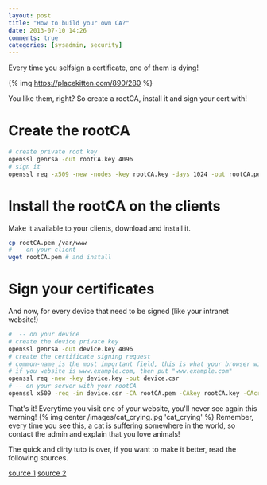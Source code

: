 ```yaml
---
layout: post
title: "How to build your own CA?"
date: 2013-07-10 14:26
comments: true
categories: [sysadmin, security]
---
```


Every time you selfsign a certificate, one of them is dying!

{% img https://placekitten.com/890/280 %}
<!-- more -->


You like them, right? So create a rootCA, install it and sign your cert with!

# Create the rootCA

``` bash Create the rootCA
# create private root key
openssl genrsa -out rootCA.key 4096
# sign it
openssl req -x509 -new -nodes -key rootCA.key -days 1024 -out rootCA.pem
```

# Install the rootCA on the clients

Make it available to your clients, download and install it.

```bash Make it available
cp rootCA.pem /var/www
# -- on your client
wget rootCA.pem # and install
```

# Sign your certificates

And now, for every device that need to be signed (like your intranet website!)

``` bash Create a certificate
#  -- on your device
# create the device private key
openssl genrsa -out device.key 4096
# create the certificate signing request
# common-name is the most important field, this is what your browser will "certify"
# if you website is www.example.com, then put "www.example.com"
openssl req -new -key device.key -out device.csr
# -- on your server with your rootCA
openssl x509 -req -in device.csr -CA rootCA.pem -CAkey rootCA.key -CAcreateserial -out device.crt -days 500
```

That's it! Everytime you visit one of your website, you'll never see again this warning!
{% img center /images/cat_crying.jpg 'cat_crying' %}
Remember, every time you see this, a cat is suffering somewhere in the world, so contact the admin and explain that you love animals!

The quick and dirty tuto is over, if you want to make it better, read the following sources.

[source 1](http://www.davidpashley.com/articles/becoming-a-x-509-certificate-authority/)
[source 2](http://datacenteroverlords.com/2012/03/01/creating-your-own-ssl-certificate-authority/)
